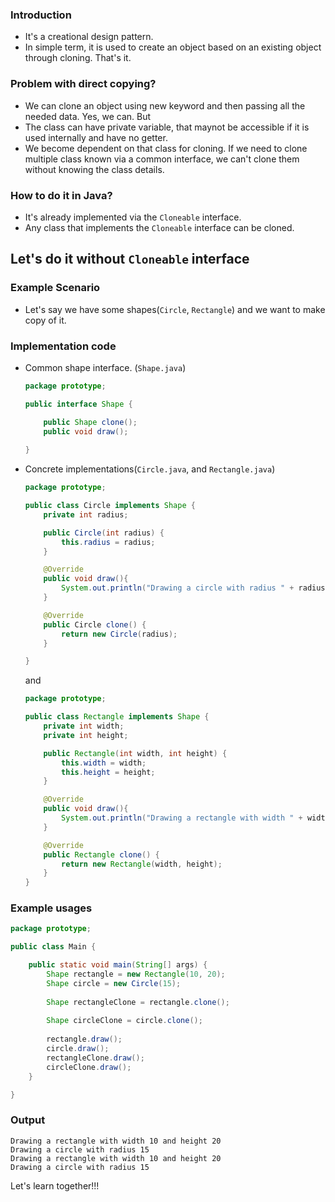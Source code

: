 
### Introduction
- It's a creational design pattern.
- In simple term, it is used to create an object based on an existing object through cloning. That's it.

### Problem with direct copying?
- We can clone an object using new keyword and then passing all the needed data. Yes, we can. But
- The class can have private variable, that maynot be accessible if it is used internally and have no getter.
- We become dependent on that class for cloning. If we need to clone multiple class known via a common interface, we can't clone them without knowing the class details.

### How to do it in Java?
- It's already implemented via the `Cloneable` interface.
- Any class that implements the `Cloneable` interface can be cloned.

## Let's do it without `Cloneable` interface

### Example Scenario
- Let's say we have some shapes(`Circle`, `Rectangle`) and we want to make copy of it.

### Implementation code
- Common shape interface. (`Shape.java`)
    ```java
    package prototype;

    public interface Shape {

        public Shape clone();
        public void draw();
        
    }
    ```
- Concrete implementations(`Circle.java`, and `Rectangle.java`)
    ```java
    package prototype;

    public class Circle implements Shape {
        private int radius;

        public Circle(int radius) {
            this.radius = radius;
        }

        @Override
        public void draw(){
            System.out.println("Drawing a circle with radius " + radius);
        }

        @Override
        public Circle clone() {
            return new Circle(radius);
        }

    }
    ```
    and
    ```java
    package prototype;

    public class Rectangle implements Shape {
        private int width;
        private int height;

        public Rectangle(int width, int height) {
            this.width = width;
            this.height = height;
        }

        @Override
        public void draw(){
            System.out.println("Drawing a rectangle with width " + width + " and height " + height);
        }

        @Override
        public Rectangle clone() {
            return new Rectangle(width, height);
        }    
    }
    ```

### Example usages
```java
package prototype;

public class Main {

    public static void main(String[] args) {
        Shape rectangle = new Rectangle(10, 20);
        Shape circle = new Circle(15);
        
        Shape rectangleClone = rectangle.clone();
        
        Shape circleClone = circle.clone();
        
        rectangle.draw();
        circle.draw();
        rectangleClone.draw();
        circleClone.draw();
    }

}
```

### Output
```none
Drawing a rectangle with width 10 and height 20
Drawing a circle with radius 15
Drawing a rectangle with width 10 and height 20
Drawing a circle with radius 15
```

Let's learn together!!!
